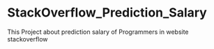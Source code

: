 # StackOverflow_Prediction_Salary
This Project about prediction salary of Programmers in website stackoverflow

